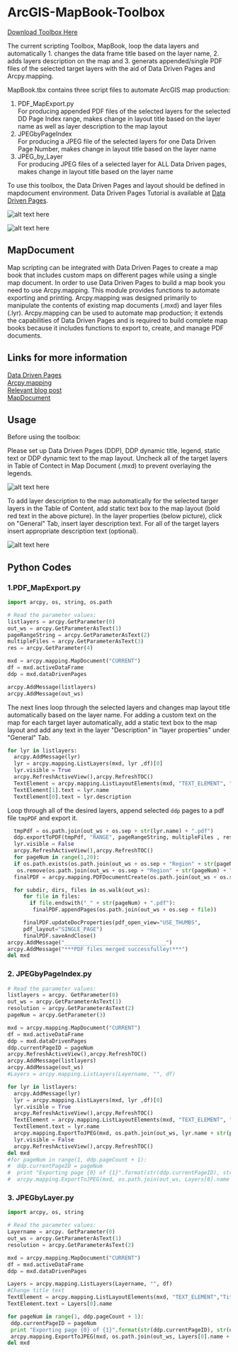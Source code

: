 # ArcGIS-MapBook-Toolbox

[Download Toolbox Here](https://github.com/Nina-Om/ArcGIS-MapBook-Toolbox/blob/master/MapBook.zip)

The current scripting Toolbox, MapBook, loop the data layers and automatically 1. changes the data frame title based on the layer name, 2. adds layers description on the map and 3. generats appended/single PDF files of the selected target layers with the aid of Data Driven Pages and Arcpy.mapping.<br />

MapBook.tbx contains three script files to automate ArcGIS map production:<br />

 1. PDF_MapExport.py  <br />For producing appended PDF files of the selected layers for the selected DD Page Index range, makes change in layout title based on the layer name as well as layer description to the map layout <br />
 2. JPEGbyPageIndex  <br />For producing a JPEG file of the selected layers for one Data Driven Page Number, makes change in layout title based on the layer name <br />
 3. JPEG_by_Layer <br />For producing JPEG files of a selected layer for ALL Data Driven pages, makes change in layout title based on the layer name <br />



To use this toolbox, the Data Driven Pages and layout should be defined in mapdocument environment. Data Driven Pages Tutorial is available at [Data Driven Pages](http://help.arcgis.com/en/arcgisdesktop/10.0/help/index.html#//00sr00000006000000).


![alt text here](https://github.com/Nina-Om/ArcGIS-MapBook-Toolbox/blob/master/Saved%20Pictures/toolbox.PNG)

![alt text here](https://github.com/Nina-Om/ArcGIS-MapBook-Toolbox/blob/master/Saved%20Pictures/PDF.PNG)


## MapDocument

Map scripting can be integrated with Data Driven Pages to create a map book that includes custom maps on different pages while using a single map document. In order to use Data Driven Pages to build a map book you need to use Arcpy.mapping. This module provides functions to automate exporting and printing. Arcpy.mapping was designed primarily to manipulate the contents of existing map documents (.mxd) and layer files (.lyr). Arcpy.mapping can be used to automate map production; it extends the capabilities of Data Driven Pages and is required to build complete map books because it includes functions to export to, create, and manage PDF documents.

## Links for more information
[Data Driven Pages](http://help.arcgis.com/en/arcgisdesktop/10.0/help/index.html#//00sr00000006000000)<br />
[Arcpy.mapping](https://desktop.arcgis.com/en/arcmap/10.3/analyze/arcpy-mapping/introduction-to-arcpy-mapping.htm)<br />
[Relevant blog post](https://www.esri.com/arcgis-blog/products/arcgis-desktop/mapping/combining-data-driven-pages-with-python-and-arcpy-mapping/)<br />
[MapDocument](https://desktop.arcgis.com/en/arcmap/10.3/analyze/arcpy-mapping/mapdocument-class.htm)



## Usage
Before using the toolbox:

Please set up Data Driven Pages (DDP), DDP dynamic title, legend, static text or DDP dynamic text to the map layout. 
Uncheck all of the target layers in Table of Contect in Map Document (.mxd) to prevent overlaying the legends.<br />

![alt text here](https://github.com/Nina-Om/ArcGIS-MapBook-Toolbox/blob/master/Saved%20Pictures/layout_example.PNG) <br />

To add layer description to the map automatically for the selected targer layers in the Table of Content, add static text box to the map layout (bold red text in the above picture). In the layer properties (below picture), click on "General" Tab, insert layer description text. For all of the target layers insert appropriate description text (optional).<br />

![alt text here](https://github.com/Nina-Om/ArcGIS-MapBook-Toolbox/blob/master/Saved%20Pictures/text.PNG)<br />

## Python Codes
### 1.PDF_MapExport.py

```python
import arcpy, os, string, os.path

# Read the parameter values:
listlayers = arcpy.GetParameter(0)
out_ws = arcpy.GetParameterAsText(1)
pageRangeString = arcpy.GetParameterAsText(2)
multipleFiles = arcpy.GetParameterAsText(3)
res = arcpy.GetParameter(4)

mxd = arcpy.mapping.MapDocument("CURRENT")
df = mxd.activeDataFrame
ddp = mxd.dataDrivenPages

arcpy.AddMessage(listlayers)
arcpy.AddMessage(out_ws)
```
The next lines loop through the selected layers and changes map layout title automatically based on the layer name.
For adding a custom text on the map for each target layer automatically, add a static text box to the map layout and add any text in the layer "Description" in "layer properties" under "General" Tab.
```python
for lyr in listlayers:
  arcpy.AddMessage(lyr)
  lyr = arcpy.mapping.ListLayers(mxd, lyr ,df)[0]
  lyr.visible = True
  arcpy.RefreshActiveView(),arcpy.RefreshTOC()
  TextElement = arcpy.mapping.ListLayoutElements(mxd, "TEXT_ELEMENT", "")
  TextElement[1].text = lyr.name
  TextElement[0].text = lyr.description
```
Loop through all of the desired layers, append selected `ddp` pages to a pdf file `tmpPDF` and export it.
```python
  tmpPdf = os.path.join(out_ws + os.sep + str(lyr.name) + ".pdf")
  ddp.exportToPDF(tmpPdf, "RANGE", pageRangeString, multipleFiles , res)
  lyr.visible = False
  arcpy.RefreshActiveView(),arcpy.RefreshTOC()
  for pageNum in range(1,20):
  if os.path.exists(os.path.join(out_ws + os.sep + "Region" + str(pageNum) + ".pdf")):
   os.remove(os.path.join(out_ws + os.sep + "Region" + str(pageNum) + ".pdf"))
  finalPDF = arcpy.mapping.PDFDocumentCreate(os.path.join(out_ws + os.sep + "Region" + str(pageNum) + ".pdf"))

  for subdir, dirs, files in os.walk(out_ws):
     for file in files:
       if file.endswith("_" + str(pageNum) + ".pdf"):
        finalPDF.appendPages(os.path.join(out_ws + os.sep + file))

     finalPDF.updateDocProperties(pdf_open_view="USE_THUMBS",
     pdf_layout="SINGLE_PAGE")
     finalPDF.saveAndClose()
arcpy.AddMessage("________________________________")
arcpy.AddMessage("***PDF files merged successfulley!***")
del mxd

```

### 2. JPEGbyPageIndex.py
```python
# Read the parameter values:
listlayers = arcpy. GetParameter(0)
out_ws = arcpy.GetParameterAsText(1)
resolution = arcpy.GetParameterAsText(2)
pageNum = arcpy.GetParameter(3)
```
```python
mxd = arcpy.mapping.MapDocument("CURRENT")
df = mxd.activeDataFrame
ddp = mxd.dataDrivenPages
ddp.currentPageID = pageNum
arcpy.RefreshActiveView(),arcpy.RefreshTOC()
arcpy.AddMessage(listlayers)
arcpy.AddMessage(out_ws)
#Layers = arcpy.mapping.ListLayers(Layername, "", df)

for lyr in listlayers:
  arcpy.AddMessage(lyr)
  lyr = arcpy.mapping.ListLayers(mxd, lyr ,df)[0]
  lyr.visible = True
  arcpy.RefreshActiveView(),arcpy.RefreshTOC()
  TextElement = arcpy.mapping.ListLayoutElements(mxd, "TEXT_ELEMENT", "TitleText")[0]
  TextElement.text = lyr.name
  arcpy.mapping.ExportToJPEG(mxd, os.path.join(out_ws, lyr.name + str(pageNum) + ".jpeg"), resolution=resolution)
  lyr.visible = False
  arcpy.RefreshActiveView(),arcpy.RefreshTOC()
del mxd
#for pageNum in range(1, ddp.pageCount + 1):
#  ddp.currentPageID = pageNum
#  print "Exporting page {0} of {1}".format(str(ddp.currentPageID), str(ddp.pageCount))
#  arcpy.mapping.ExportToJPEG(mxd, os.path.join(out_ws, Layers[0].name + str(pageNum) + ".JPEG"), resolution=resolution)
  ```
  ### 3. JPEGbyLayer.py
 ```python
 import arcpy, os, string

# Read the parameter values:
Layername = arcpy. GetParameter(0)
out_ws = arcpy.GetParameterAsText(1)
resolution = arcpy.GetParameterAsText(2)

mxd = arcpy.mapping.MapDocument("CURRENT")
df = mxd.activeDataFrame
ddp = mxd.dataDrivenPages

Layers = arcpy.mapping.ListLayers(Layername, "", df)
#Change title text
TextElement = arcpy.mapping.ListLayoutElements(mxd, "TEXT_ELEMENT","TitleText")[0]
TextElement.text = Layers[0].name

for pageNum in range(1, ddp.pageCount + 1):
  ddp.currentPageID = pageNum
  print "Exporting page {0} of {1}".format(str(ddp.currentPageID), str(ddp.pageCount))
  arcpy.mapping.ExportToJPEG(mxd, os.path.join(out_ws, Layers[0].name + str(pageNum) + ".jpeg"), resolution=resolution)
del mxd
```



